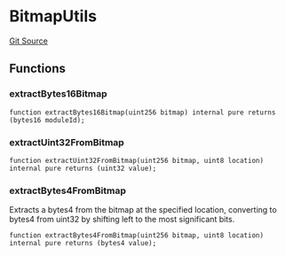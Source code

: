 # BitmapUtils
[Git Source](https://github.com/cube-web3/protocol-core-solidity/blob/07ba602bddefe3eb8d740b07000837f7ec2fa9f5/src/libs/BitmapUtils.sol)


## Functions
### extractBytes16Bitmap




```solidity
function extractBytes16Bitmap(uint256 bitmap) internal pure returns (bytes16 moduleId);
```

### extractUint32FromBitmap


```solidity
function extractUint32FromBitmap(uint256 bitmap, uint8 location) internal pure returns (uint32 value);
```

### extractBytes4FromBitmap

Extracts a bytes4 from the bitmap at the specified location, converting to bytes4 from
uint32 by shifting left to the most significant bits.


```solidity
function extractBytes4FromBitmap(uint256 bitmap, uint8 location) internal pure returns (bytes4 value);
```

